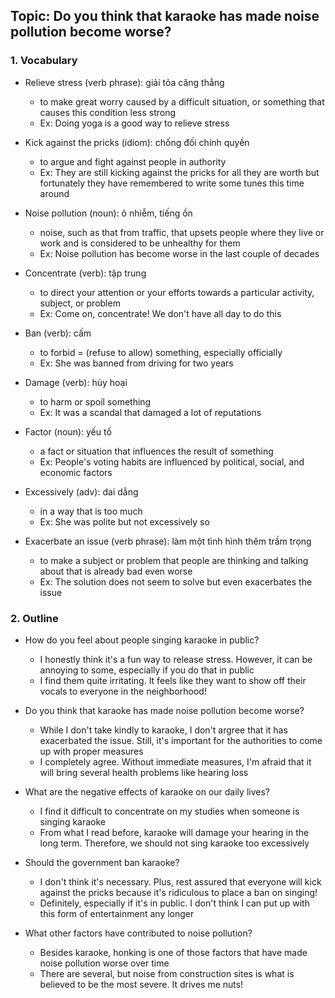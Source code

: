 ## Topic: Do you think that karaoke has made noise pollution become worse?

### 1. Vocabulary
- Relieve stress (verb phrase): giải tỏa căng thẳng
  + to make great worry caused by a difficult situation, or something that causes this condition less strong
  + Ex: Doing yoga is a good way to relieve stress

- Kick against the pricks (idiom): chống đối chính quyền
  + to argue and fight against people in authority
  + Ex: They are still kicking against the pricks for all they are worth but fortunately they have remembered to write some tunes this time around

- Noise pollution (noun): ô nhiễm, tiếng ồn
  + noise, such as that from traffic, that upsets people where they live or work and is considered to be unhealthy for them
  + Ex: Noise pollution has become worse in the last couple of decades

- Concentrate (verb): tập trung
  + to direct your attention or your efforts towards a particular activity, subject, or problem
  + Ex: Come on, concentrate! We don't have all day to do this

- Ban (verb): cấm
  + to forbid = (refuse to allow) something, especially officially
  + Ex: She was banned from driving for two years

- Damage (verb): hủy hoại
  + to harm or spoil something
  + Ex: It was a scandal that damaged a lot of reputations

- Factor (noun): yếu tố
  + a fact or situation that influences the result of something
  + Ex: People's voting habits are influenced by political, social, and economic factors

- Excessively (adv): dai dẳng
  + in a way that is too much
  + Ex: She was polite but not excessively so

- Exacerbate an issue (verb phrase): làm một tình hình thêm trầm trọng
  + to make a subject or problem that people are thinking and talking about that is already bad even worse
  + Ex: The solution does not seem to solve but even exacerbates the issue

### 2. Outline
- How do you feel about people singing karaoke in public?
  + I honestly think it's a fun way to release stress. However, it can be annoying to some, especially if you do that in public
  + I find them quite irritating. It feels like they want to show off their vocals to everyone in the neighborhood!

- Do you think that karaoke has made noise pollution become worse?
  + While I don't take kindly to karaoke, I don't argree that it has exacerbated the issue. Still, it's important for the authorities to come up with proper measures
  + I completely agree. Without immediate measures, I'm afraid that it will bring several health problems like hearing loss

- What are the negative effects of karaoke on our daily lives?
  + I find it difficult to concentrate on my studies when someone is singing karaoke
  + From what I read before, karaoke will damage your hearing in the long term. Therefore, we should not sing karaoke too excessively

- Should the government ban karaoke?
  + I don't think it's necessary. Plus, rest assured that everyone will kick against the pricks because it's ridiculous to place a ban on singing!
  + Definitely, especially if it's in public. I don't think I can put up with this form of entertainment any longer

- What other factors have contributed to noise pollution?
  + Besides karaoke, honking is one of those factors that have made noise pollution worse over time
  + There are several, but noise from construction sites is what is believed to be the most severe. It drives me nuts!